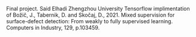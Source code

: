 Final project.
Said Elhadi
Zhengzhou University
Tensorflow implimentation of Božič, J., Tabernik, D. and Skočaj, D., 2021. Mixed supervision for surface-defect detection: From weakly to fully supervised learning. Computers in Industry, 129, p.103459.

